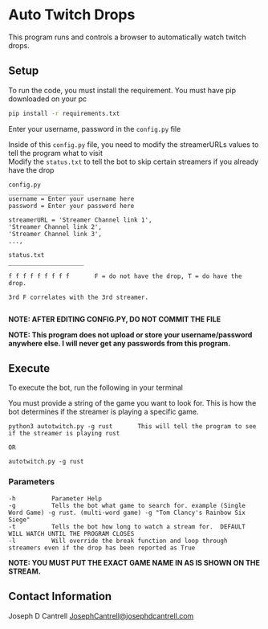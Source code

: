# Auto Twitch Drops

This program runs and controls a browser to automatically watch twitch drops.

## Setup  

To run the code, you must install the requirement. You must have pip downloaded on your pc

```bash
pip install -r requirements.txt
```

Enter your username, password in the `config.py` file

Inside of this `config.py` file, you need to modify the streamerURLs values to tell the program what to visit  
Modify the `status.txt` to tell the bot to skip certain streamers if you already have the drop

```
config.py
_____________________
username = Enter your username here
password = Enter your password here

streamerURL = 'Streamer Channel link 1',
'Streamer Channel link 2',
'Streamer Channel link 3',
...,

status.txt
_____________________

f f f f f f f f f		F = do not have the drop, T = do have the drop.

3rd F correlates with the 3rd streamer.


```
__NOTE: AFTER EDITING CONFIG.PY, DO NOT COMMIT THE FILE__

__NOTE: This program does not upload or store your username/password anywhere else. I will never get any passwords from this program.__

## Execute

To execute the bot, run the following in your terminal

You must provide a string of the game you want to look for. This is how the bot determines if the streamer is playing a specific game.

```
python3 autotwitch.py -g rust		This will tell the program to see if the streamer is playing rust

OR

autotwitch.py -g rust
```

### Parameters  

```
-h			Parameter Help
-g			Tells the bot what game to search for. example (Single Word Game) -g rust. (multi-word game) -g "Tom Clancy's Rainbow Six Siege"
-t			Tells the bot how long to watch a stream for.  DEFAULT WILL WATCH UNTIL THE PROGRAM CLOSES
-l 			Will override the break function and loop through streamers even if the drop has been reported as True
```

__NOTE:	YOU MUST PUT THE EXACT GAME NAME IN AS IS SHOWN ON THE STREAM.__

## Contact Information
Joseph D Cantrell
JosephCantrell@josephdcantrell.com
 
